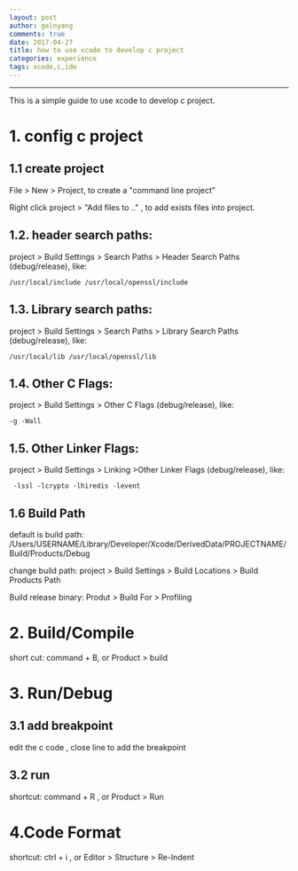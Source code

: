 ```yaml
---
layout: post
author: gelnyang
comments: true
date: 2017-04-27
title: how to use xcode to develop c project
categories: experience
tags: xcode,c,ide
---
```

---

This is a simple guide to use xcode to develop c project.

# 1. config c project

## 1.1 create project

File > New > Project, to create a "command line project"

Right click project > "Add files to .." , to add exists files into project.

## 1.2. header search paths:
project > Build Settings > Search Paths > Header Search Paths (debug/release), like:

```
/usr/local/include /usr/local/openssl/include
```

## 1.3. Library search paths:
project > Build Settings > Search Paths > Library Search Paths (debug/release), like:

```
/usr/local/lib /usr/local/openssl/lib
```

## 1.4. Other C Flags:
project > Build Settings > Other C Flags (debug/release), like:

```
-g -Wall
```


## 1.5. Other Linker Flags:
project > Build Settings > Linking >Other Linker Flags (debug/release), like:

```
 -lssl -lcrypto -lhiredis -levent
```

## 1.6 Build Path

default is build path: /Users/USERNAME/Library/Developer/Xcode/DerivedData/PROJECTNAME/Build/Products/Debug

change build path: project > Build Settings > Build Locations > Build Products Path

Build release binary: Produt > Build For > Profiling

# 2. Build/Compile

short cut: command + B, or Product > build

# 3. Run/Debug

## 3.1 add breakpoint

edit the c code , close line to add the breakpoint

## 3.2 run

shortcut: command + R , or Product > Run

# 4.Code Format

shortcut: ctrl + i , or Editor > Structure > Re-Indent




